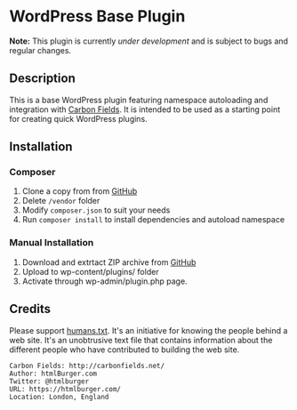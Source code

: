 # WordPress Base Plugin

**Note:** This plugin is currently _under development_ and is subject to bugs and regular changes.

## Description

This is a base WordPress plugin featuring namespace autoloading and integration with [Carbon Fields](https://github.com/htmlburger/carbon-fields). It is intended to be used as a starting point for creating quick WordPress plugins.

## Installation

### Composer

1. Clone a copy from from [GitHub](https://github.com/dmhendricks/wordpress-base-plugin)
2. Delete `/vendor` folder
3. Modify `composer.json` to suit your needs
4. Run `composer install` to install dependencies and autoload namespace

### Manual Installation

1. Download and extrtact ZIP archive from [GitHub](https://github.com/dmhendricks/https://github.com/dmhendricks/wordpress-base-plugin)
2. Upload to wp-content/plugins/ folder
3. Activate through wp-admin/plugin.php page.

## Credits

Please support [humans.txt](http://humanstxt.org/). It's an initiative for knowing the people behind a web site. It's an unobtrusive text file that contains information about the different people who have contributed to building the web site.

	Carbon Fields: http://carbonfields.net/
	Author: htmlBurger.com
	Twitter: @htmlburger
	URL: https://htmlburger.com/
	Location: London, England
